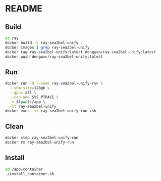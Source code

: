 # README

## Build
```bash
cd ray
docker build -t ray-sea2bel-unify .
docker images | grep ray-sea2bel-unify
docker tag ray-sea2bel-unify:latest dengwxn/ray-sea2bel-unify:latest
docker push dengwxn/ray-sea2bel-unify:latest
```

## Run
```bash
docker run -d --name ray-sea2bel-unify-run \
  --shm-size=128gb \
  --gpus all \
  --cap-add SYS_PTRACE \
  -v $(pwd):/app \
  -it ray-sea2bel-unify
docker exec -it ray-sea2bel-unify-run zsh
```

## Clean
```bash
docker stop ray-sea2bel-unify-run
docker rm ray-sea2bel-unify-run
```

## Install
```bash
cd /app/container
./install_container.sh
```
